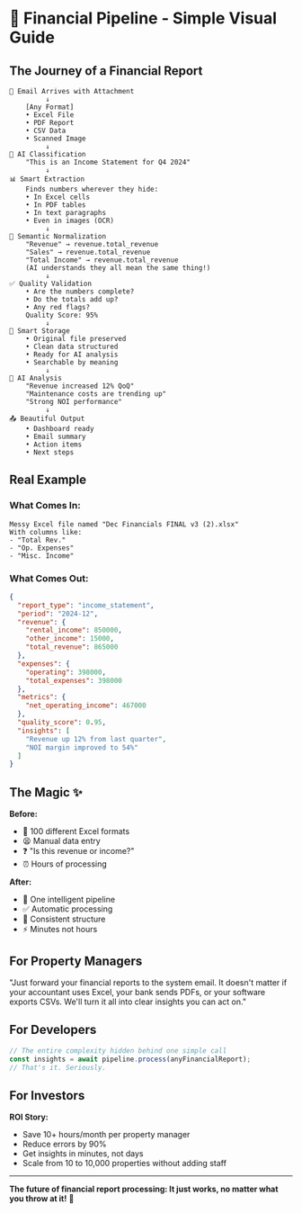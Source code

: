 # 🎯 Financial Pipeline - Simple Visual Guide

## The Journey of a Financial Report

```
📧 Email Arrives with Attachment
         ↓
    [Any Format]
    • Excel File
    • PDF Report  
    • CSV Data
    • Scanned Image
         ↓
🤖 AI Classification
    "This is an Income Statement for Q4 2024"
         ↓
📊 Smart Extraction
    Finds numbers wherever they hide:
    • In Excel cells
    • In PDF tables
    • In text paragraphs
    • Even in images (OCR)
         ↓
🔄 Semantic Normalization
    "Revenue" → revenue.total_revenue
    "Sales" → revenue.total_revenue
    "Total Income" → revenue.total_revenue
    (AI understands they all mean the same thing!)
         ↓
✅ Quality Validation
    • Are the numbers complete?
    • Do the totals add up?
    • Any red flags?
    Quality Score: 95%
         ↓
💾 Smart Storage
    • Original file preserved
    • Clean data structured
    • Ready for AI analysis
    • Searchable by meaning
         ↓
🧠 AI Analysis
    "Revenue increased 12% QoQ"
    "Maintenance costs are trending up"
    "Strong NOI performance"
         ↓
📤 Beautiful Output
    • Dashboard ready
    • Email summary
    • Action items
    • Next steps
```

## Real Example

### What Comes In:
```
Messy Excel file named "Dec Financials FINAL v3 (2).xlsx"
With columns like:
- "Total Rev." 
- "Op. Expenses"
- "Misc. Income"
```

### What Comes Out:
```json
{
  "report_type": "income_statement",
  "period": "2024-12",
  "revenue": {
    "rental_income": 850000,
    "other_income": 15000,
    "total_revenue": 865000
  },
  "expenses": {
    "operating": 398000,
    "total_expenses": 398000
  },
  "metrics": {
    "net_operating_income": 467000
  },
  "quality_score": 0.95,
  "insights": [
    "Revenue up 12% from last quarter",
    "NOI margin improved to 54%"
  ]
}
```

## The Magic ✨

**Before:** 
- 📁 100 different Excel formats
- 😫 Manual data entry
- ❓ "Is this revenue or income?"
- ⏰ Hours of processing

**After:**
- 🤖 One intelligent pipeline
- ✅ Automatic processing
- 🎯 Consistent structure
- ⚡ Minutes not hours

## For Property Managers

"Just forward your financial reports to the system email. It doesn't matter if your accountant uses Excel, your bank sends PDFs, or your software exports CSVs. We'll turn it all into clear insights you can act on."

## For Developers

```typescript
// The entire complexity hidden behind one simple call
const insights = await pipeline.process(anyFinancialReport);
// That's it. Seriously.
```

## For Investors

**ROI Story:**
- Save 10+ hours/month per property manager
- Reduce errors by 90%
- Get insights in minutes, not days
- Scale from 10 to 10,000 properties without adding staff

---

**The future of financial report processing: It just works, no matter what you throw at it!** 🚀